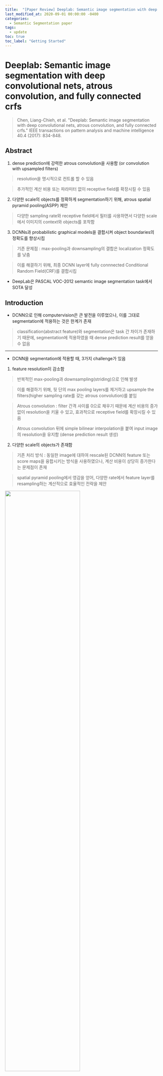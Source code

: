 ```yaml
---
title:  "[Paper Review] Deeplab: Semantic image segmentation with deep convolutional nets, atrous convolution, and fully connected crfs"
last_modified_at: 2020-09-01 00:00:00 -0400
categories: 
  - Semantic Segmentation paper
tags:
  - update
toc: true
toc_label: "Getting Started"
---
```


# Deeplab: Semantic image segmentation with deep convolutional nets, atrous convolution, and fully connected crfs
> Chen, Liang-Chieh, et al. "Deeplab: Semantic image segmentation with deep convolutional nets, atrous convolution, and fully connected crfs." IEEE transactions on pattern analysis and machine intelligence 40.4 (2017): 834-848.

## Abstract

1. dense prediction에 강력한 atrous convolution을 사용함 (or convolution with upsampled filters)

> resolution을 명시적으로 컨트롤 할 수 있음

> 추가적인 계산 비용 또는 파라미터 없이 receptive field를 확장시킬 수 있음

2. 다양한 scale의 objects를 정확하게 segmentation하기 위해, atrous spatial pyramid pooling(ASPP) 제안

> 다양한 sampling rate와 receptive field에서 필터를 사용하면서 다양한 scale에서 이미지의 context와 objects를 포착함

3. DCNNs과 probabilistic graphical models을 결합시켜 object boundaries의 정확도를 향상시킴

> 기존 문제점 : max-pooling과 downsampling의 결합은 localization 정확도를 낮춤

> 이를 해결하기 위해, 최종 DCNN layer에 fully connnected Conditional Random Field(CRF)를 결합시킴

* DeepLab은 PASCAL VOC-2012 semantic image segmentation task에서 SOTA 달성

## Introduction

* DCNN으로 인해 computervision은 큰 발전을 이루었으나, 이를 그대로 segmentation에 적용하는 것은 한계가 존재

> classification(abstract feature)와 segmentation은 task 간 차이가 존재하기 때문에, segmentation에 적용하였을 때 dense prediction result를 얻을 수 없음

* * *

* DCNN을 segmentation에 적용할 때, 3가지 challenge가 있음

1. feature resolution이 감소함

> 반복적인 max-pooling과 downsampling(striding)으로 인해 발생

> 이를 해결하기 위해, 뒷 단의 max pooling layers를 제거하고 upsample the filters(higher sampling rate를 갖는 atrous convolution)를 붙임

> Atrous convolution : filter 간격 사이를 0으로 채우기 때문에 계산 비용의 증가 없이 resolution을 키울 수 있고, 효과적으로 receptive field를 확장시킬 수 있음 

> Atrous convolution 뒤에 simple bilinear interpolation을 붙여 input image의 resolution을 유지함 (dense prediction result 생성)

2. 다양한 scale의 objects가 존재함

> 기존 처리 방식 : 동일한 image에 대하여 rescale된 DCNN의 feature 또는 score maps을 융합시키는 방식을 사용하였으나, 계산 비용이 상당히 증가한다는 문제점이 존재

> spatial pyramid pooling에서 영감을 얻어, 다양한 rate에서 feature layer를 resampling하는 계산적으로 효율적인 전략을 제안

<img src="/assets/img/DeepLab/SPP.PNG" width="70%" height="70%">

> 이 방식은 receptive filed를 보완할 수 있는 다양한 filters로 input image를 학습할 수 있기 때문에 다양한 scales에서 image context와 objects를 포착할 수 있음

> atrous spatial pyramid pooling (ASPP) : 서로 다른 sampling rates를 갖는 다양한 parallel atrous convolutional layers를 사용하여 효율적으로 구현됨

3. DCNN invariance로 인한 localization 정확도 감소 

> classifier는 공간 변형에 대한 불변성을 필요로 하는데, 이는 spatial accuracy를 제한시킴

> model의 성능을 높이기 위해, fully-connected Conditional Random Field(CRF)를 사용하여 정밀한 details 포착

* * *

<img src="/assets/img/DeepLab/fig1.PNG" width="100%" height="100%">

* DCNN을 semantic segmentation task에 맞게 디자인

1. 모든 fc layers를 convolutional layers로 변경 (fully convolutional network)

2. atrous convolutional layers를 통해 feature resolution 확장

> 기존 network에서는 32 pixel 별로 계산되던 feature를 8 pixel 별로 계산되도록 변경

> 그 뒤에 bi-linear interpolation(x8)을 적용시켜 input resolution으로 맞춰줌

* DeepLab의 3가지 main advantages

1. Speed : atrous convolution을 사용하면서 NVidia Titan X GPU에서 8 FPS로 동작

2. Accuracy : 다양한 datasets(PASCAL VOC 2012, PASCAL-Context, PASCAL-Person-Part, Cityscapes)에서 SOTA 달성

3. Simplicity : DCNNs, CRFs 두 가지 modules로 구성

## Methods

### Atrous convolution for dense feature extraction and field-of-view enlargement

* 기존 DCNN의 resolution 문제를 해결하기 위해, deconvolutional layers를 사용하기도 하였으나 이는 추가적인 memory와 시간이 들기 때문에 효율적이지 못함

* 효율적인 계산을 위해 atrous convolution을 사용

> 이 알고리즘은 원하는 resolution에서 모든 layer의 feature 계산을 가능함

* 1-D : Sparse feature extraction(standard convolution) vs Dense feature extraction(atrous convolution) 

<img src="/assets/img/DeepLab/fig2.PNG" width="70%" height="70%">

(a) : 표준 convolution layer로 stride가 1이며, input feature map의 resolution이 작음

(b) : atrous convolution layer로 rate가 2이며, input feature map의 resolution이 큼

* 2-D : atrous convolution

<img src="/assets/img/DeepLab/fig3.PNG" width="70%" height="70%">

1. 표준 convolutional layer 방식

image -> factor 2로 downsampling 수행 -> convolution 수행 -> stride=2로 upsampling 수행

> input resolution의 4분의 1 크기의 responses만 얻을 수 있음 (sparse feature)

2. atrous convolutional layer 방식

image -> atrous convolution 

> input resolution 전체에 대한 responses를 얻을 수 있음 (dense feature)

> 필터 값 사이를 0으로 채우면서 계산 비용과 파라미터의 증가없이 filter의 kernel size를 효과적으로 키움 (non-zero 값만 계산)

* * *

* 효율성과 정확도의 적절한 trade-off 관계를 고려하여, atrous convolution(factor 4)을 이용하여 density를 높이고, 이 후 빠른 bilinear interpolation(factor 8)을 이용하여 input resolution과 동일하도록 키움 

### Multiscale image representations using atrous spatial pyramid pooling

* DCNNs으로 다양한 사이즈의 objects를 예측하는 것은 어려움

* 기존 방식 : parallel DCNN branches를 통해 input image를 다양하게 rescale하여 score maps을 추출하고, 최종적으로 각 branches의 feature maps을 bilinear interpolation으로 
input resolution과 맞춰주고 모두 융합

> 성능이 상당히 향상되지만, 다양한 scale의 input을 모두 처리해야 하기 때문에 계산 비용 문제가 있음

<img src="/assets/img/DeepLab/fig4.PNG" width="70%" height="70%">

* ASPP : 다양한 sampling rates를 갖는 atrous convolutional layers를 parallel하게 사용

> 분리된 branches로 features가 추출되고, 모두 융합시켜 최종 output을 냄

### Structured prediction with fully-connected conditional random fields for accurate boundary recovery

* DCNNs의 recognition capacity와 fully connected CRFs의 localization accuracy를 결합하여 성능을 올림

<img src="/assets/img/DeepLab/fig5.PNG" width="70%" height="70%">









